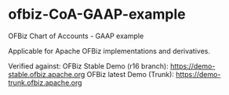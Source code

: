 # ofbiz-CoA-GAAP-example
OFBiz Chart of Accounts - GAAP example

Applicable for Apache OFBiz implementations and derivatives.

Verified against:
OFBiz Stable Demo (r16 branch): https://demo-stable.ofbiz.apache.org
OFBiz latest Demo (Trunk): https://demo-trunk.ofbiz.apache.org
